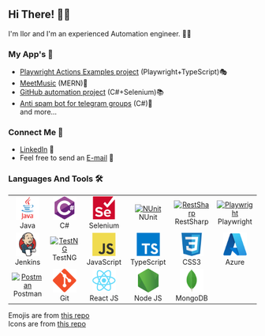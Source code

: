 ## Hi There! 🙋‍♂️

I'm Ilor and I'm an experienced Automation engineer. 👨‍💻

### My App's 💼
- [Playwright Actions Examples project](https://github.com/ilorwork/PlaywrightActionsExamples) (Playwright+TypeScript)🎭
- [MeetMusic](https://github.com/ilorwork/MeetMusic) (MERN)📑
- [GitHub automation project](https://github.com/ilorwork/GitHub-Automation) (C#+Selenium)📚
- [Anti spam bot for telegram groups](https://github.com/ilorwork/UserVerificator) (C#)🤖 <br>
  and more...

### Connect Me 🔗
- [LinkedIn](https://www.linkedin.com/in/ilor-shurer) 💬
- Feel free to send an [E-mail](mailto:ilorwork64@gmail.com) 📧

### Languages And Tools 🛠

<table>
  <tbody>
    <tr>
      <td align="center" width="96">
        <a href="https://www.w3schools.com/java/java_intro.asp" rel="nofollow">
          <img
            src="https://raw.githubusercontent.com/devicons/devicon/master/icons/java/java-original-wordmark.svg"
            width="48"
            height="48"
            alt="Java"
            style="max-width: 100%"
          />
        </a>
        <br />Java
      </td>
      <td align="center" width="96">
        <a
          href="https://docs.microsoft.com/en-us/dotnet/csharp/tour-of-csharp/"
          rel="nofollow"
        >
          <img
            src="https://raw.githubusercontent.com/devicons/devicon/master/icons/csharp/csharp-original.svg"
            width="48"
            height="48"
            alt="C#"
            style="max-width: 100%"
          />
        </a>
        <br />C#
      </td>
      <td align="center" width="96">
        <a href="https://www.selenium.dev/" rel="nofollow">
          <img
            src="https://raw.githubusercontent.com/devicons/devicon/master/icons/selenium/selenium-original.svg"
            width="48"
            height="48"
            alt="Selenium"
            style="max-width: 100%"
          />
        </a>
        <br />Selenium
      </td>
      <td align="center" width="96">
        <a href="https://nunit.org/" rel="nofollow">
          <img
            src="https://avatars.githubusercontent.com/u/2678858?s=280&v=4"
            width="48"
            height="48"
            alt="NUnit"
            style="max-width: 100%"
          />
        </a>
        <br />NUnit
      </td>
      <td align="center" width="96">
        <a href="https://restsharp.dev/" rel="nofollow">
          <img
            src="https://restsharp.dev/restsharp.png"
            width="48"
            height="48"
            alt="RestSharp"
            style="max-width: 100%"
          />
        </a>
        <br />RestSharp
      </td>
      <td align="center" width="96">
        <a href="https://playwright.dev/" rel="nofollow">
          <img
            src="https://playwright.dev/img/playwright-logo.svg"
            width="48"
            height="48"
            alt="Playwright"
            style="max-width: 100%"
          />
        </a>
        <br />Playwright
      </td>
    </tr>
    <tr>
      <td align="center" width="96">
        <a href="https://www.jenkins.io/doc/" rel="nofollow">
          <img
            src="https://github.com/devicons/devicon/blob/master/icons/jenkins/jenkins-original.svg"
            width="48"
            height="48"
            alt="Jenkins"
            style="max-width: 100%"
          />
        </a>
        <br />Jenkins
      </td>
      <td align="center" width="96">
        <a href="https://testng.org/doc/" rel="nofollow">
          <img
            src="https://i0.wp.com/blog.knoldus.com/wp-content/uploads/2020/01/TESTNG.png?fit=810%2C456&ssl=1"
            width="48"
            height="48"
            alt="TestNG"
            style="max-width: 100%"
          />
        </a>
        <br />TestNG
      </td>
      <td align="center" width="96">
        <a
          href="https://developer.mozilla.org/en-US/docs/Web/JavaScript"
          rel="nofollow"
        >
          <img
            src="https://raw.githubusercontent.com/devicons/devicon/master/icons/javascript/javascript-original.svg"
            width="48"
            height="48"
            alt="JavaScript"
            style="max-width: 100%"
          />
        </a>
        <br />JavaScript
      </td>
      <td align="center" width="96">
        <a
          href="https://www.typescriptlang.org/"
          rel="nofollow"
        >
          <img
            src="https://github.com/devicons/devicon/blob/master/icons/typescript/typescript-original.svg"
            width="48"
            height="48"
            alt="TypeScript"
            style="max-width: 100%"
          />
        </a>
        <br />TypeScript
      </td>
      <td align="center" width="96">
        <a
          href="https://developer.mozilla.org/en-US/docs/Web/CSS"
          rel="nofollow"
        >
          <img
            src="https://raw.githubusercontent.com/devicons/devicon/1119b9f84c0290e0f0b38982099a2bd027a48bf1/icons/css3/css3-original.svg"
            width="48"
            height="48"
            alt="CSS3"
            style="max-width: 100%"
          />
        </a>
        <br />CSS3
      </td>
      <td align="center" width="96">
        <a
          href="https://azure.microsoft.com/en-us/products/devops"
          rel="nofollow"
        >
          <img
            src="https://github.com/devicons/devicon/blob/master/icons/azure/azure-original.svg"
            width="48"
            height="48"
            alt="Azure DevOps"
            style="max-width: 100%"
          />
        </a>
        <br />Azure
      </td>
    </tr>
    <tr>
      <td align="center" width="96">
        <a href="https://www.postman.com/" rel="nofollow">
          <img
            src="https://www.vectorlogo.zone/logos/getpostman/getpostman-icon.svg"
            width="48"
            height="48"
            alt="Postman"
            data-canonical-src="https://www.vectorlogo.zone/logos/getpostman/getpostman-icon.svg"
            style="max-width: 100%"
          />
        </a>
        <br />Postman
      </td>
      <td align="center" width="96">
        <a href="https://git-scm.com/" rel="nofollow">
          <img
            src="https://raw.githubusercontent.com/devicons/devicon/55609aa5bd817ff167afce0d965585c92040787a/icons/git/git-original.svg"
            width="48"
            height="48"
            alt="Git"
            data-canonical-src="https://www.vectorlogo.zone/logos/git-scm/git-scm-icon.svg"
            style="max-width: 100%"
          />
        </a>
        <br />Git
      </td>
      <td align="center" width="96">
        <a href="https://reactjs.org/" rel="nofollow">
          <img
            src="https://raw.githubusercontent.com/devicons/devicon/1119b9f84c0290e0f0b38982099a2bd027a48bf1/icons/react/react-original.svg"
            width="48"
            height="48"
            alt="React JS"
            style="max-width: 100%"
          />
        </a>
        <br />React JS
      </td>
      <td align="center" width="96">
        <a
          href="https://nodejs.org/en/about/"
          rel="nofollow"
        >
          <img
            src="https://raw.githubusercontent.com/devicons/devicon/1119b9f84c0290e0f0b38982099a2bd027a48bf1/icons/nodejs/nodejs-original.svg"
            width="48"
            height="48"
            alt="Node JS"
            style="max-width: 100%"
          />
        </a>
        <br />Node JS
      </td>
      <td align="center" width="96">
        <a
          href="https://www.mongodb.com/cloud/atlas/lp/try4?utm_source=google&utm_campaign=gs_emea_israel_search_core_brand_atlas_desktop&utm_term=mongodb&utm_medium=cpc_paid_search&utm_ad=e&utm_ad_campaign_id=12212624530&adgroup=115749707943&gclid=Cj0KCQjwjbyYBhCdARIsAArC6LLUGj42TsXyS45zF5nVAbBVeN1zUDh1RjxqWyEEZj_4KyymkxjlCQUaArq6EALw_wcB"
          rel="nofollow"
        >
          <img
            src="https://raw.githubusercontent.com/devicons/devicon/1119b9f84c0290e0f0b38982099a2bd027a48bf1/icons/mongodb/mongodb-original.svg"
            width="48"
            height="48"
            alt="MongoDB"
            style="max-width: 100%"
          />
        </a>
        <br />MongoDB
      </td>
    </tr>
  </tbody>
</table>

Emojis are from [this repo](https://github.com/ikatyang/emoji-cheat-sheet) <br/>
Icons are from [this repo](https://github.com/devicons/devicon)

